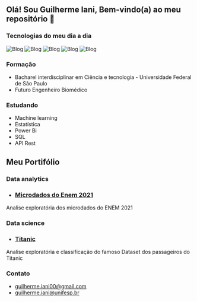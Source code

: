 ## Olá! Sou Guilherme Iani, Bem-vindo(a) ao meu repositório 👋


### Tecnologias do meu dia a dia
![Blog](https://img.shields.io/badge/Python-14354C?style=for-the-badge&logo=python&logoColor=white)
![Blog](https://img.shields.io/badge/Django-092E20?style=for-the-badge&logo=django&logoColor=white)
![Blog](https://img.shields.io/badge/SQLite-07405E?style=for-the-badge&logo=sqlite&logoColor=white)
![Blog](https://img.shields.io/badge/Amazon_AWS-232F3E?style=for-the-badge&logo=amazon-aws&logoColor=white)
![Blog](https://img.shields.io/badge/Visual_Studio-5C2D91?style=for-the-badge&logo=visual%20studio&logoColor=white)

### Formação
 - Bacharel interdisciplinar em Ciência e tecnologia - Universidade Federal de São Paulo
 - Futuro Engenheiro Biomédico

### Estudando
 - Machine learning
 - Estatística
 - Power Bi
 - SQL
 - API Rest

## Meu Portifólio

### Data analytics

- ### <a href="https://github.com/guilhermeianipontes/Enem-2021">Microdados do Enem 2021</a>
Analise exploratória dos microdados do ENEM 2021

### Data science

- ### <a href="https://github.com/guilhermeianipontes/Titanic">Titanic</a>
Analise exploratória e classificação do famoso Dataset dos passageiros do Titanic

### Contato

- guilherme.iani00@gmail.com
- guilherme.iani@unifesp.br
